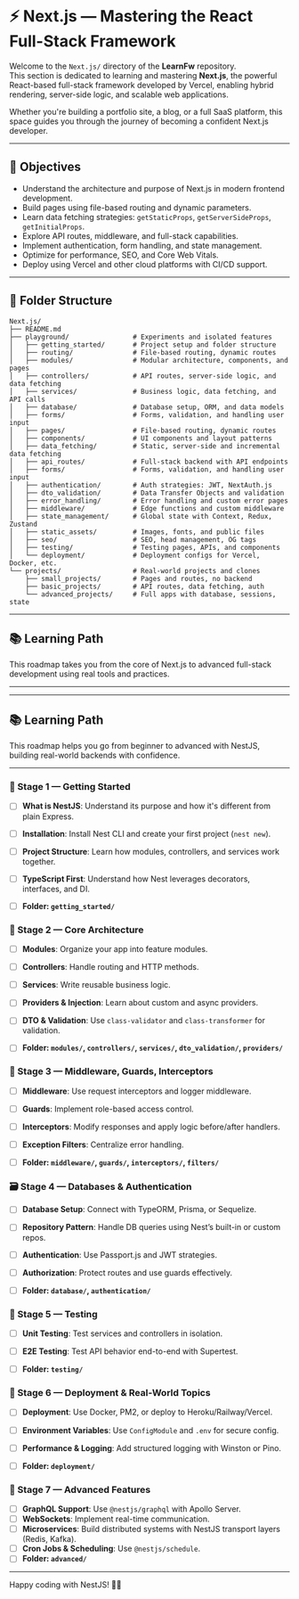 # ⚡ Next.js — Mastering the React Full-Stack Framework

Welcome to the `Next.js/` directory of the **LearnFw** repository.  
This section is dedicated to learning and mastering **Next.js**, the powerful React-based full-stack framework developed by Vercel, enabling hybrid rendering, server-side logic, and scalable web applications.

Whether you're building a portfolio site, a blog, or a full SaaS platform, this space guides you through the journey of becoming a confident Next.js developer.

---

## 🎯 Objectives

- Understand the architecture and purpose of Next.js in modern frontend development.
- Build pages using file-based routing and dynamic parameters.
- Learn data fetching strategies: `getStaticProps`, `getServerSideProps`, `getInitialProps`.
- Explore API routes, middleware, and full-stack capabilities.
- Implement authentication, form handling, and state management.
- Optimize for performance, SEO, and Core Web Vitals.
- Deploy using Vercel and other cloud platforms with CI/CD support.

---

## 📂 Folder Structure

```plaintext
Next.js/ 
├── README.md 
├── playground/                # Experiments and isolated features 
│   ├── getting_started/       # Project setup and folder structure 
│   ├── routing/               # File-based routing, dynamic routes
│   ├── modules/               # Modular architecture, components, and pages
│   ├── controllers/           # API routes, server-side logic, and data fetching
│   ├── services/              # Business logic, data fetching, and API calls
│   ├── database/              # Database setup, ORM, and data models
│   ├── forms/                 # Forms, validation, and handling user input
│   ├── pages/                 # File-based routing, dynamic routes 
│   ├── components/            # UI components and layout patterns 
│   ├── data_fetching/         # Static, server-side and incremental data fetching 
│   ├── api_routes/            # Full-stack backend with API endpoints 
│   ├── forms/                 # Forms, validation, and handling user input 
│   ├── authentication/        # Auth strategies: JWT, NextAuth.js 
│   ├── dto_validation/        # Data Transfer Objects and validation
│   ├── error_handling/        # Error handling and custom error pages
│   ├── middleware/            # Edge functions and custom middleware 
│   ├── state_management/      # Global state with Context, Redux, Zustand 
│   ├── static_assets/         # Images, fonts, and public files 
│   ├── seo/                   # SEO, head management, OG tags 
│   ├── testing/               # Testing pages, APIs, and components 
│   └── deployment/            # Deployment configs for Vercel, Docker, etc. 
└── projects/                  # Real-world projects and clones 
    ├── small_projects/        # Pages and routes, no backend 
    ├── basic_projects/        # API routes, data fetching, auth 
    └── advanced_projects/     # Full apps with database, sessions, state

```

---

## 📚 Learning Path

This roadmap takes you from the core of Next.js to advanced full-stack development using real tools and practices.

---


---

## 📚 Learning Path

This roadmap helps you go from beginner to advanced with NestJS, building real-world backends with confidence.

---

### 🧭 Stage 1 — Getting Started
- [ ] **What is NestJS**: Understand its purpose and how it's different from plain Express.
- [ ] **Installation**: Install Nest CLI and create your first project (`nest new`).
- [ ] **Project Structure**: Learn how modules, controllers, and services work together.
- [ ] **TypeScript First**: Understand how Nest leverages decorators, interfaces, and DI.
- [ ] **Folder: `getting_started/`**


### 🧱 Stage 2 — Core Architecture
- [ ] **Modules**: Organize your app into feature modules.
- [ ] **Controllers**: Handle routing and HTTP methods.
- [ ] **Services**: Write reusable business logic.
- [ ] **Providers & Injection**: Learn about custom and async providers.
- [ ] **DTO & Validation**: Use `class-validator` and `class-transformer` for validation.
- [ ] **Folder: `modules/`, `controllers/`, `services/`, `dto_validation/`, `providers/`**


### 🔐 Stage 3 — Middleware, Guards, Interceptors
- [ ] **Middleware**: Use request interceptors and logger middleware.
- [ ] **Guards**: Implement role-based access control.
- [ ] **Interceptors**: Modify responses and apply logic before/after handlers.
- [ ] **Exception Filters**: Centralize error handling.
- [ ] **Folder: `middleware/`, `guards/`, `interceptors/`, `filters/`**


### 🗃️ Stage 4 — Databases & Authentication
- [ ] **Database Setup**: Connect with TypeORM, Prisma, or Sequelize.
- [ ] **Repository Pattern**: Handle DB queries using Nest’s built-in or custom repos.
- [ ] **Authentication**: Use Passport.js and JWT strategies.
- [ ] **Authorization**: Protect routes and use guards effectively.
- [ ] **Folder: `database/`, `authentication/`**


### 🧪 Stage 5 — Testing
- [ ] **Unit Testing**: Test services and controllers in isolation.
- [ ] **E2E Testing**: Test API behavior end-to-end with Supertest.
- [ ] **Folder: `testing/`**


### 🚀 Stage 6 — Deployment & Real-World Topics
- [ ] **Deployment**: Use Docker, PM2, or deploy to Heroku/Railway/Vercel.
- [ ] **Environment Variables**: Use `ConfigModule` and `.env` for secure config.
- [ ] **Performance & Logging**: Add structured logging with Winston or Pino.
- [ ] **Folder: `deployment/`**


### 🧠 Stage 7 — Advanced Features
- [ ] **GraphQL Support**: Use `@nestjs/graphql` with Apollo Server.
- [ ] **WebSockets**: Implement real-time communication.
- [ ] **Microservices**: Build distributed systems with NestJS transport layers (Redis, Kafka).
- [ ] **Cron Jobs & Scheduling**: Use `@nestjs/schedule`.
- [ ] **Folder: `advanced/`**

---



Happy coding with NestJS! 🧱🚀  



